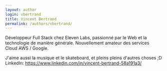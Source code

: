 ```yaml
---
layout: author
login: vbertrand
title: Vincent Bertrand
permalink: /authors/vbertrand/
---
```

Développeur Full Stack chez Eleven Labs, passionné par le Web et la technologie de manière générale.
Nouvellement amateur des services Cloud AWS / Google. 

J'aime aussi la musique et le skateboard, et pleins pleins d'autres choses ;D 
LinkedIn: https://www.linkedin.com/in/vincent-bertrand-58a191a3/